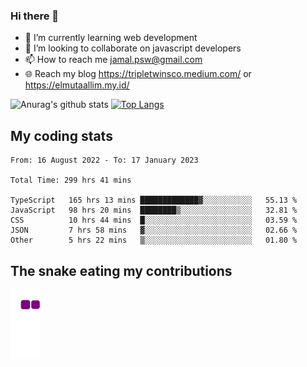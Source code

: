 ### Hi there 👋

<!--
**padepokanpenguin/padepokanpenguin** is a ✨ _special_ ✨ repository because its `README.md` (this file) appears on your GitHub profile.
-->

- 🌱 I’m currently learning  web development
- 👯 I’m looking to collaborate on javascript developers
- 📫 How to reach me jamal.psw@gmail.com
- 🌐 Reach my blog https://tripletwinsco.medium.com/ or https://elmutaallim.my.id/

![Anurag's github stats](https://github-readme-stats.vercel.app/api?username=padepokanpenguin&count_private=true&disable_animations=false&show_icons=true&theme=default)
[![Top Langs](https://github-readme-stats.vercel.app/api/top-langs/?username=padepokanpenguin&theme=default&layout=compact)](https://github.com/padepokanpenguin)

## My coding stats

<!--START_SECTION:waka-->

```text
From: 16 August 2022 - To: 17 January 2023

Total Time: 299 hrs 41 mins

TypeScript   165 hrs 13 mins █████████████▓░░░░░░░░░░░   55.13 %
JavaScript   98 hrs 20 mins  ████████▒░░░░░░░░░░░░░░░░   32.81 %
CSS          10 hrs 44 mins  █░░░░░░░░░░░░░░░░░░░░░░░░   03.59 %
JSON         7 hrs 58 mins   ▓░░░░░░░░░░░░░░░░░░░░░░░░   02.66 %
Other        5 hrs 22 mins   ▒░░░░░░░░░░░░░░░░░░░░░░░░   01.80 %
```

<!--END_SECTION:waka-->


## The snake eating my contributions
![snake gif](https://github.com/padepokanpenguin/padepokanpenguin/blob/output/github-contribution-grid-snake.gif)
